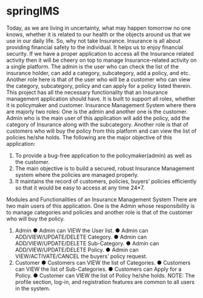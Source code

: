 # springIMS
 Today, as we are living in uncertainty, what may happen tomorrow no one knows, whether it is related to our health or the objects around us that we use in our daily life. So, why not take Insurance. Insurance is all about providing financial safety to the individual. It helps us to enjoy financial security. If we have a proper application to access all the Insurance related activity then it will be cheery on top
to manage Insurance-related activity on a single platform. The admin is the user who can check the list of the insurance holder, can add a category, subcategory, add a policy, and etc. Another role here is that of the user who will be a customer who can view the category, subcategory, policy and can apply for a policy listed therein.
This project has all the necessary functionality that an Insurance management application should have. It is built to support all roles, whether it is policymaker and customer.
Insurance Management System where there are majorly two roles: One is the admin and another one is the customer. Admin who is the main user of this application will add the policy, add the category of Insurance along with the subcategory. Another role is that of customers who will buy the policy from this platform and can view the list of policies he/she holds.
The following are the major objective of this application:
1. To provide a bug-free application to the policymaker(admin) as well as the customer.
2. The main objective is to build a secured, robust Insurance Management system where the policies are managed properly.
3. It maintains the record of customers, policies, buyers’ policies efficiently so that it would be easy to access at any time 24*7.

 Modules and Functionalities of an Insurance Management System
There are two main users of this application. One is the Admin whose responsibility is to manage categories and policies and another role is that of the customer who will buy the policy.
1) Admin
● Admin can VIEW the User list.
● Admin can ADD/VIEW/UPDATE/DELETE Category.
● Admin can ADD/VIEW/UPDATE/DELETE Sub-Category.
● Admin can ADD/VIEW/UPDATE/DELETE Policy.
● Admin can VIEW/ACTIVATE/CANCEL the buyers’ policy request.
2) Customer
● Customers can VIEW the list of Categories.
● Customers can VIEW the list of Sub-Categories.
● Customers can Apply for a Policy.
● Customer can VIEW the list of Policy he/she holds.
NOTE: The profile section, log-in, and registration features are common to all users in the system.
